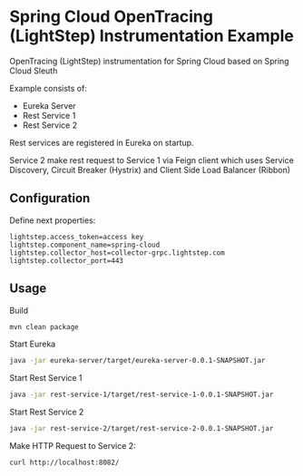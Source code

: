 # Spring Cloud OpenTracing (LightStep) Instrumentation Example

OpenTracing (LightStep) instrumentation for Spring Cloud based on  Spring Cloud Sleuth

Example consists of:
- Eureka Server
- Rest Service 1
- Rest Service 2

Rest services are registered in Eureka on startup.

Service 2 make rest request to Service 1 via Feign client which uses Service Discovery, Circuit Breaker (Hystrix) 
and Client Side Load Balancer (Ribbon)

## Configuration

Define next properties:
```properties
lightstep.access_token=access key
lightstep.component_name=spring-cloud
lightstep.collector_host=collector-grpc.lightstep.com
lightstep.collector_port=443
```

## Usage

Build 
```bash
mvn clean package
```

Start Eureka
```bash
java -jar eureka-server/target/eureka-server-0.0.1-SNAPSHOT.jar
```

Start Rest Service 1
```bash
java -jar rest-service-1/target/rest-service-1-0.0.1-SNAPSHOT.jar
```

Start Rest Service 2
```bash
java -jar rest-service-2/target/rest-service-2-0.0.1-SNAPSHOT.jar
```

Make HTTP Request to Service 2:
```bash
curl http://localhost:8082/
```
